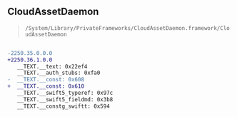 ## CloudAssetDaemon

> `/System/Library/PrivateFrameworks/CloudAssetDaemon.framework/CloudAssetDaemon`

```diff

-2250.35.0.0.0
+2250.36.1.0.0
   __TEXT.__text: 0x22ef4
   __TEXT.__auth_stubs: 0xfa0
-  __TEXT.__const: 0x608
+  __TEXT.__const: 0x610
   __TEXT.__swift5_typeref: 0x97c
   __TEXT.__swift5_fieldmd: 0x3b8
   __TEXT.__constg_swiftt: 0x594

```

